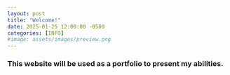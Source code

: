 ```yaml
---
layout: post
title: "Welcome!"
date: 2025-01-25 12:00:00 -0500
categories: [INFO]
#image: assets/images/preview.png
---
```



### This website will be used as a portfolio to present my abilities.


